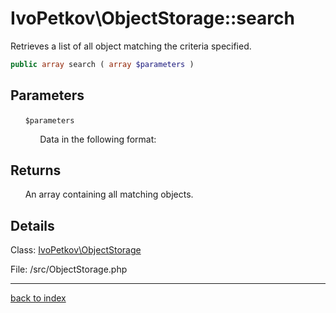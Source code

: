 # IvoPetkov\ObjectStorage::search

Retrieves a list of all object matching the criteria specified.

```php
public array search ( array $parameters )
```

## Parameters

&nbsp;&nbsp;&nbsp;&nbsp;&nbsp;&nbsp;`$parameters`

&nbsp;&nbsp;&nbsp;&nbsp;&nbsp;&nbsp;&nbsp;&nbsp;&nbsp;&nbsp;&nbsp;&nbsp;Data in the following format:

## Returns

&nbsp;&nbsp;&nbsp;&nbsp;&nbsp;&nbsp;An array containing all matching objects.

## Details

Class: [IvoPetkov\ObjectStorage](ivopetkov.objectstorage.class.md)

File: /src/ObjectStorage.php

---

[back to index](index.md)


